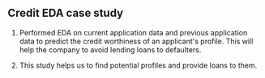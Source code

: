 ##  Credit EDA case study 

1. Performed EDA on current application data and previous application data to predict the credit worthiness of an applicant's profile.
This will help the company to avoid lending loans to defaulters. 

2. This study helps us to find potential profiles and provide loans to them.
 
